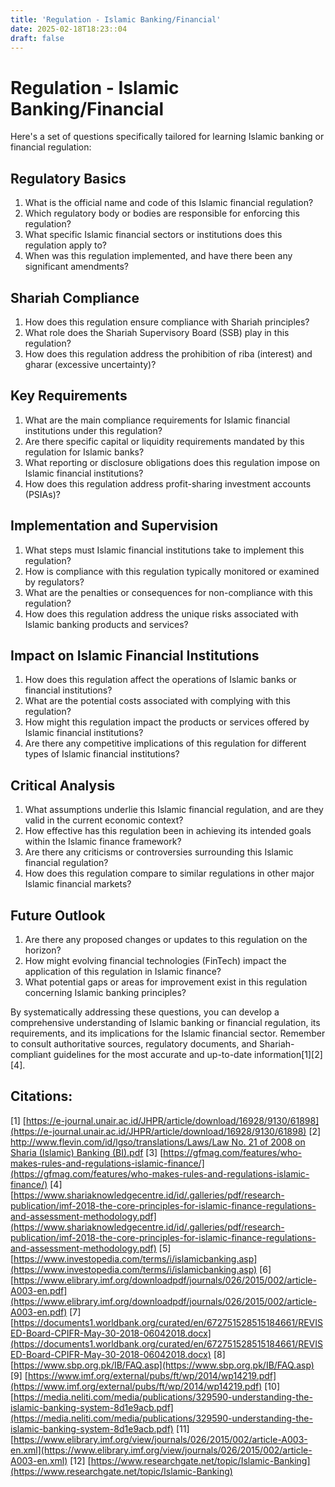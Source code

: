 ```yaml
---
title: 'Regulation - Islamic Banking/Financial'
date: 2025-02-18T18:23::04
draft: false
---
```


# Regulation - Islamic Banking/Financial

Here's a set of questions specifically tailored for learning Islamic banking or financial regulation:

## Regulatory Basics

1. What is the official name and code of this Islamic financial regulation?
2. Which regulatory body or bodies are responsible for enforcing this regulation?
3. What specific Islamic financial sectors or institutions does this regulation apply to?
4. When was this regulation implemented, and have there been any significant amendments?

## Shariah Compliance

1. How does this regulation ensure compliance with Shariah principles?
2. What role does the Shariah Supervisory Board (SSB) play in this regulation?
3. How does this regulation address the prohibition of riba (interest) and gharar (excessive uncertainty)?

## Key Requirements

1. What are the main compliance requirements for Islamic financial institutions under this regulation?
2. Are there specific capital or liquidity requirements mandated by this regulation for Islamic banks?
3. What reporting or disclosure obligations does this regulation impose on Islamic financial institutions?
4. How does this regulation address profit-sharing investment accounts (PSIAs)?

## Implementation and Supervision

1. What steps must Islamic financial institutions take to implement this regulation?
2. How is compliance with this regulation typically monitored or examined by regulators?
3. What are the penalties or consequences for non-compliance with this regulation?
4. How does this regulation address the unique risks associated with Islamic banking products and services?

## Impact on Islamic Financial Institutions

1. How does this regulation affect the operations of Islamic banks or financial institutions?
2. What are the potential costs associated with complying with this regulation?
3. How might this regulation impact the products or services offered by Islamic financial institutions?
4. Are there any competitive implications of this regulation for different types of Islamic financial institutions?

## Critical Analysis

1. What assumptions underlie this Islamic financial regulation, and are they valid in the current economic context?
2. How effective has this regulation been in achieving its intended goals within the Islamic finance framework?
3. Are there any criticisms or controversies surrounding this Islamic financial regulation?
4. How does this regulation compare to similar regulations in other major Islamic financial markets?

## Future Outlook

1. Are there any proposed changes or updates to this regulation on the horizon?
2. How might evolving financial technologies (FinTech) impact the application of this regulation in Islamic finance?
3. What potential gaps or areas for improvement exist in this regulation concerning Islamic banking principles?

By systematically addressing these questions, you can develop a comprehensive understanding of Islamic banking or financial regulation, its requirements, and its implications for the Islamic financial sector. Remember to consult authoritative sources, regulatory documents, and Shariah-compliant guidelines for the most accurate and up-to-date information[1][2][4].

## Citations:

[1] [https://e-journal.unair.ac.id/JHPR/article/download/16928/9130/61898](https://e-journal.unair.ac.id/JHPR/article/download/16928/9130/61898)
[2] [http://www.flevin.com/id/lgso/translations/Laws/Law No. 21 of 2008 on Sharia (Islamic) Banking (BI).pdf](<http://www.flevin.com/id/lgso/translations/Laws/Law%20No.%2021%20of%202008%20on%20Sharia%20(Islamic)%20Banking%20(BI).pdf>)
[3] [https://gfmag.com/features/who-makes-rules-and-regulations-islamic-finance/](https://gfmag.com/features/who-makes-rules-and-regulations-islamic-finance/)
[4] [https://www.shariaknowledgecentre.id/id/.galleries/pdf/research-publication/imf-2018-the-core-principles-for-islamic-finance-regulations-and-assessment-methodology.pdf](https://www.shariaknowledgecentre.id/id/.galleries/pdf/research-publication/imf-2018-the-core-principles-for-islamic-finance-regulations-and-assessment-methodology.pdf)
[5] [https://www.investopedia.com/terms/i/islamicbanking.asp](https://www.investopedia.com/terms/i/islamicbanking.asp)
[6] [https://www.elibrary.imf.org/downloadpdf/journals/026/2015/002/article-A003-en.pdf](https://www.elibrary.imf.org/downloadpdf/journals/026/2015/002/article-A003-en.pdf)
[7] [https://documents1.worldbank.org/curated/en/672751528515184661/REVISED-Board-CPIFR-May-30-2018-06042018.docx](https://documents1.worldbank.org/curated/en/672751528515184661/REVISED-Board-CPIFR-May-30-2018-06042018.docx)
[8] [https://www.sbp.org.pk/IB/FAQ.asp](https://www.sbp.org.pk/IB/FAQ.asp)
[9] [https://www.imf.org/external/pubs/ft/wp/2014/wp14219.pdf](https://www.imf.org/external/pubs/ft/wp/2014/wp14219.pdf)
[10] [https://media.neliti.com/media/publications/329590-understanding-the-islamic-banking-system-8d1e9acb.pdf](https://media.neliti.com/media/publications/329590-understanding-the-islamic-banking-system-8d1e9acb.pdf)
[11] [https://www.elibrary.imf.org/view/journals/026/2015/002/article-A003-en.xml](https://www.elibrary.imf.org/view/journals/026/2015/002/article-A003-en.xml)
[12] [https://www.researchgate.net/topic/Islamic-Banking](https://www.researchgate.net/topic/Islamic-Banking)
